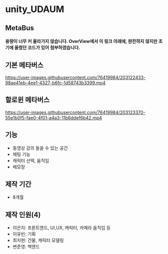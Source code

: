 # unity_UDAUM
## MetaBus
#### 용량이 너무 커 올라가지 않습니다. OverView에서 이 링크 아래에, 완전하지 않지만 초기에 올렸던 코드가 있어 첨부하였습니다.

## 기본 메타버스
https://user-images.githubusercontent.com/76419984/203122433-98ae41eb-4ee1-4327-b6fc-1d58743b3399.mp4


## 할로윈 메타버스 
https://user-images.githubusercontent.com/76419984/203123370-55e1b0f5-fae0-4f01-a4a3-11b6ddef6b42.mp4

## 기능
- 동영상 강의 들을 수 있는 공간
- 채팅 기능
- 캐릭터 선택, 움직임
- 메모장


## 제작 기간
- 8개월

## 제작 인원(4)
- 이은지: 프론트엔드, UI,UX, 캐릭터, 카메라 움직임 등
- 이유빈: 기획
- 최지현: 건물, 캐릭터 모델링
- 변준영: 백엔드

